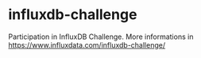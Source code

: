 # influxdb-challenge
Participation in InfluxDB Challenge. More informations in https://www.influxdata.com/influxdb-challenge/
